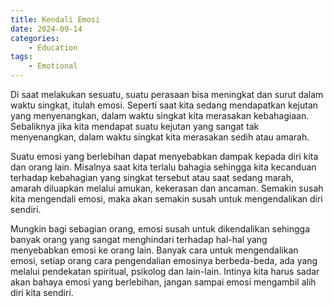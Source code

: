 ```yaml
---
title: Kendali Emosi
date: 2024-09-14
categories:
    - Education
tags:
    - Emotional
---
```


Di saat melakukan sesuatu, suatu perasaan bisa meningkat dan surut dalam waktu singkat, itulah emosi. Seperti saat kita sedang mendapatkan kejutan yang menyenangkan, dalam waktu singkat kita merasakan kebahagiaan. Sebaliknya jika kita mendapat suatu kejutan yang sangat tak menyenangkan, dalam waktu singkat kita merasakan sedih atau amarah.

Suatu emosi yang berlebihan dapat menyebabkan dampak kepada diri kita dan orang lain. Misalnya saat kita terlalu bahagia sehingga kita kecanduan terhadap kebahagian yang singkat tersebut atau saat sedang marah, amarah diluapkan melalui amukan, kekerasan dan ancaman. Semakin susah kita mengendali emosi, maka akan semakin susah untuk mengendalikan diri sendiri.

Mungkin bagi sebagian orang, emosi susah untuk dikendalikan sehingga banyak orang yang sangat menghindari terhadap hal-hal yang menyebabkan emosi ke orang lain. Banyak cara untuk mengendalikan emosi, setiap orang cara pengendalian emosinya berbeda-beda, ada yang melalui pendekatan spiritual, psikolog dan lain-lain. Intinya kita harus sadar akan bahaya emosi yang berlebihan, jangan sampai emosi mengambil alih diri kita sendiri.